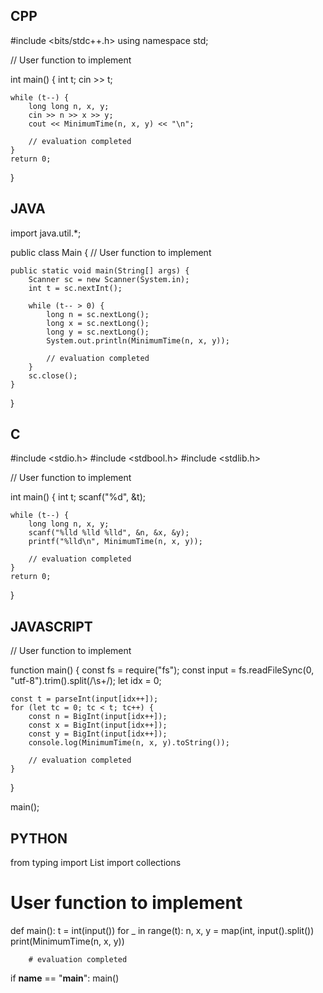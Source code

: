 ## CPP

#include <bits/stdc++.h>
using namespace std;

// User function to implement


int main() {
    int t;
    cin >> t;

    while (t--) {
        long long n, x, y;
        cin >> n >> x >> y;
        cout << MinimumTime(n, x, y) << "\n";
        
        // evaluation completed
    }
    return 0;
}

## JAVA

import java.util.*;

public class Main {
    // User function to implement


    public static void main(String[] args) {
        Scanner sc = new Scanner(System.in);
        int t = sc.nextInt();

        while (t-- > 0) {
            long n = sc.nextLong();
            long x = sc.nextLong();
            long y = sc.nextLong();
            System.out.println(MinimumTime(n, x, y));
            
            // evaluation completed
        }
        sc.close();
    }
}

## C

#include <stdio.h>
#include <stdbool.h>
#include <stdlib.h>

// User function to implement


int main() {
    int t;
    scanf("%d", &t);

    while (t--) {
        long long n, x, y;
        scanf("%lld %lld %lld", &n, &x, &y);
        printf("%lld\n", MinimumTime(n, x, y));
        
        // evaluation completed
    }
    return 0;
}

## JAVASCRIPT

// User function to implement


function main() {
    const fs = require("fs");
    const input = fs.readFileSync(0, "utf-8").trim().split(/\s+/);
    let idx = 0;

    const t = parseInt(input[idx++]);
    for (let tc = 0; tc < t; tc++) {
        const n = BigInt(input[idx++]);
        const x = BigInt(input[idx++]);
        const y = BigInt(input[idx++]);
        console.log(MinimumTime(n, x, y).toString());
        
        // evaluation completed
    }
}

main();

## PYTHON

from typing import List
import collections

# User function to implement

def main():
    t = int(input())
    for _ in range(t):
        n, x, y = map(int, input().split())
        print(MinimumTime(n, x, y))
        
        # evaluation completed

if __name__ == "__main__":
    main()